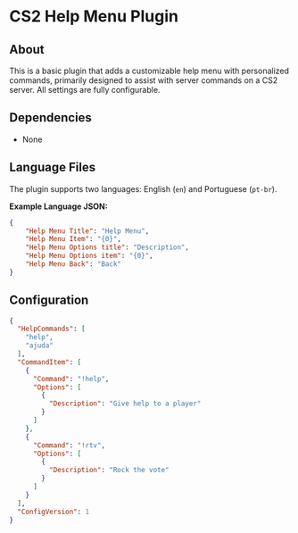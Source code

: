 # CS2 Help Menu Plugin

## About

This is a basic plugin that adds a customizable help menu with personalized commands, primarily designed to assist with server commands on a CS2 server. All settings are fully configurable.

## Dependencies

- None

## Language Files

The plugin supports two languages: English (`en`) and Portuguese (`pt-br`).

**Example Language JSON:**

```json
{
    "Help Menu Title": "Help Menu",
    "Help Menu Item": "{0}",
    "Help Menu Options title": "Description",
    "Help Menu Options item": "{0}",
    "Help Menu Back": "Back"
}
```
## Configuration
```json
{
  "HelpCommands": [
    "help",
    "ajuda"
  ],
  "CommandItem": [
    {
      "Command": "!help",
      "Options": [
        {
          "Description": "Give help to a player"
        }
      ]
    },
    {
      "Command": "!rtv",
      "Options": [
        {
          "Description": "Rock the vote"
        }
      ]
    }                       
  ],
  "ConfigVersion": 1
}
```
